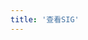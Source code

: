 ```yaml
---
title: '查看SIG'
---
```


<script setup lang="ts">
  import ExamineSig from "@/views/sig/sig-list/TheSig.vue"
</script>

<ExamineSig />
